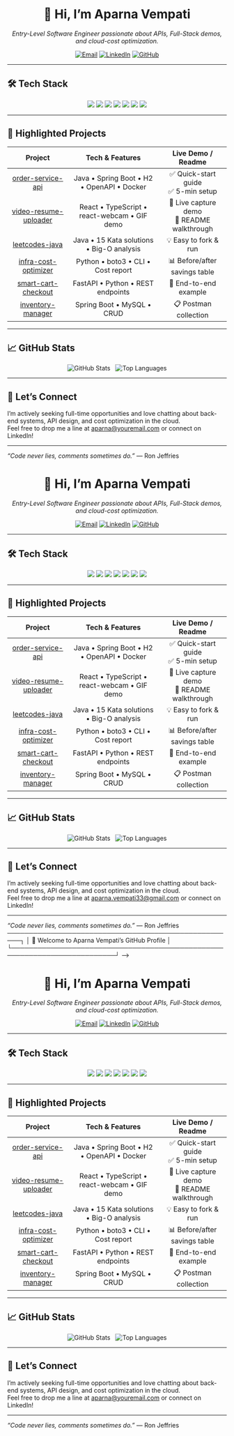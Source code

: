 <!--
  ┌──────────────────────────────────────────────────────────────────────────┐
  │   👋 Welcome to Aparna Vempati’s GitHub Profile                       │
  └──────────────────────────────────────────────────────────────────────────┘
-->

<div align="center">
  <h1>👋 Hi, I’m Aparna Vempati</h1>
  <p><em>Entry-Level Software Engineer passionate about APIs, Full-Stack demos, and cloud-cost optimization.</em></p>

  <!-- Social / Contact Badges -->
  <p>
    <a href="mailto:aparna@youremail.com"><img src="https://img.shields.io/badge/✉️-email-aparna%40youremail.com?style=for-the-badge&logo=gmail" alt="Email"></a>
    <a href="https://linkedin.com/in/aparnavempati"><img src="https://img.shields.io/badge/🔗-LinkedIn-0A66C2?style=for-the-badge&logo=linkedin" alt="LinkedIn"></a>
    <a href="https://github.com/VempatiAparna"><img src="https://img.shields.io/badge/🐙-GitHub-181717?style=for-the-badge&logo=github" alt="GitHub"></a>
  </p>
</div>

---

## 🛠 Tech Stack

<div align="center">
  <img src="https://img.shields.io/badge/Java-17-ED8B00?style=flat-square&logo=java&logoColor=white" />  
  <img src="https://img.shields.io/badge/Spring%20Boot-3.1.0-6DB33F?style=flat-square&logo=spring&logoColor=white" />  
  <img src="https://img.shields.io/badge/Python-3.10-3776AB?style=flat-square&logo=python&logoColor=white" />  
  <img src="https://img.shields.io/badge/FastAPI-0.95-009688?style=flat-square&logo=fastapi&logoColor=white" />  
  <img src="https://img.shields.io/badge/React-18.2.0-61DAFB?style=flat-square&logo=react&logoColor=black" />  
  <img src="https://img.shields.io/badge/Docker-24.0-2496ED?style=flat-square&logo=docker&logoColor=white" />  
  <img src="https://img.shields.io/badge/AWS-Cloud-232F3E?style=flat-square&logo=amazon-aws&logoColor=white" />  
</div>

---

## 🚀 Highlighted Projects

| Project | Tech & Features | Live Demo / Readme |
|:-------:|:---------------:|:------------------:|
| [order-service-api](https://github.com/VempatiAparna/order-service-api) | Java • Spring Boot • H2 • OpenAPI • Docker | ✅ Quick-start guide<br>✅ 5-min setup |
| [video-resume-uploader](https://github.com/VempatiAparna/video-resume-uploader) | React • TypeScript • react-webcam • GIF demo | 🎥 Live capture demo<br>📖 README walkthrough |
| [leetcodes-java](https://github.com/VempatiAparna/leetcodes-java) | Java • 15 Kata solutions • Big-O analysis | 💡 Easy to fork & run |
| [infra-cost-optimizer](https://github.com/VempatiAparna/infra-cost-optimizer) | Python • boto3 • CLI • Cost report | 📊 Before/after savings table |
| [smart-cart-checkout](https://github.com/VempatiAparna/smart-cart-checkout) | FastAPI • Python • REST endpoints | 🔄 End-to-end example |
| [inventory-manager](https://github.com/VempatiAparna/inventory-manager) | Spring Boot • MySQL • CRUD | 📋 Postman collection |

---

## 📈 GitHub Stats

<div align="center">
  <img src="https://github-readme-stats.vercel.app/api?username=VempatiAparna&show_icons=true&theme=dark" alt="GitHub Stats" />
  &nbsp;
  <img src="https://github-readme-stats.vercel.app/api/top-langs/?username=VempatiAparna&layout=compact&theme=dark" alt="Top Languages" />
</div>

---

## 💬 Let’s Connect

I’m actively seeking full-time opportunities and love chatting about back-end systems, API design, and cost optimization in the cloud.  
Feel free to drop me a line at aparna@youremail.com or connect on LinkedIn!

---

*“Code never lies, comments sometimes do.”* — Ron Jeffries  
<!--
  ┌─────────────────────<!--
  ┌──────────────────────────────────────────────────────────────────────────┐
  │   👋 Welcome to Aparna Vempati’s GitHub Profile                       │
  └──────────────────────────────────────────────────────────────────────────┘
-->

<div align="center">
  <h1>👋 Hi, I’m Aparna Vempati</h1>
  <p><em>Entry-Level Software Engineer passionate about APIs, Full-Stack demos, and cloud-cost optimization.</em></p>

  <!-- Social / Contact Badges -->
  <p>
    <a href="mailto:aparna.vempati33@gmail.com"><img src="https://img.shields.io/badge/✉️-email-aparna.vempati33%40gmail.com?style=for-the-badge&logo=gmail" alt="Email"></a>
    <a href="https://linkedin.com/in/aparnavempati"><img src="https://img.shields.io/badge/🔗-LinkedIn-0A66C2?style=for-the-badge&logo=linkedin" alt="LinkedIn"></a>
    <a href="https://github.com/VempatiAparna"><img src="https://img.shields.io/badge/🐙-GitHub-181717?style=for-the-badge&logo=github" alt="GitHub"></a>
  </p>
</div>

---

## 🛠 Tech Stack

<div align="center">
  <img src="https://img.shields.io/badge/Java-17-ED8B00?style=flat-square&logo=java&logoColor=white" />  
  <img src="https://img.shields.io/badge/Spring%20Boot-3.1.0-6DB33F?style=flat-square&logo=spring&logoColor=white" />  
  <img src="https://img.shields.io/badge/Python-3.10-3776AB?style=flat-square&logo=python&logoColor=white" />  
  <img src="https://img.shields.io/badge/FastAPI-0.95-009688?style=flat-square&logo=fastapi&logoColor=white" />  
  <img src="https://img.shields.io/badge/React-18.2.0-61DAFB?style=flat-square&logo=react&logoColor=black" />  
  <img src="https://img.shields.io/badge/Docker-24.0-2496ED?style=flat-square&logo=docker&logoColor=white" />  
  <img src="https://img.shields.io/badge/AWS-Cloud-232F3E?style=flat-square&logo=amazon-aws&logoColor=white" />  
</div>

---

## 🚀 Highlighted Projects

| Project | Tech & Features | Live Demo / Readme |
|:-------:|:---------------:|:------------------:|
| [order-service-api](https://github.com/VempatiAparna/order-service-api) | Java • Spring Boot • H2 • OpenAPI • Docker | ✅ Quick-start guide<br>✅ 5-min setup |
| [video-resume-uploader](https://github.com/VempatiAparna/video-resume-uploader) | React • TypeScript • react-webcam • GIF demo | 🎥 Live capture demo<br>📖 README walkthrough |
| [leetcodes-java](https://github.com/VempatiAparna/leetcodes-java) | Java • 15 Kata solutions • Big-O analysis | 💡 Easy to fork & run |
| [infra-cost-optimizer](https://github.com/VempatiAparna/infra-cost-optimizer) | Python • boto3 • CLI • Cost report | 📊 Before/after savings table |
| [smart-cart-checkout](https://github.com/VempatiAparna/smart-cart-checkout) | FastAPI • Python • REST endpoints | 🔄 End-to-end example |
| [inventory-manager](https://github.com/VempatiAparna/inventory-manager) | Spring Boot • MySQL • CRUD | 📋 Postman collection |

---

## 📈 GitHub Stats

<div align="center">
  <img src="https://github-readme-stats.vercel.app/api?username=VempatiAparna&show_icons=true&theme=dark" alt="GitHub Stats" />
  &nbsp;
  <img src="https://github-readme-stats.vercel.app/api/top-langs/?username=VempatiAparna&layout=compact&theme=dark" alt="Top Languages" />
</div>

---

## 💬 Let’s Connect

I’m actively seeking full-time opportunities and love chatting about back-end systems, API design, and cost optimization in the cloud.  
Feel free to drop me a line at aparna.vempati33@gmail.com or connect on LinkedIn!

---

*“Code never lies, comments sometimes do.”* — Ron Jeffries  
─────────────────────────────────────────────────────┐
  │   👋 Welcome to Aparna Vempati’s GitHub Profile                       │
  └──────────────────────────────────────────────────────────────────────────┘
-->

<div align="center">
  <h1>👋 Hi, I’m Aparna Vempati</h1>
  <p><em>Entry-Level Software Engineer passionate about APIs, Full-Stack demos, and cloud-cost optimization.</em></p>

  <!-- Social / Contact Badges -->
  <p>
    <a href="mailto:aparna@youremail.com"><img src="https://img.shields.io/badge/✉️-email-aparna%40youremail.com?style=for-the-badge&logo=gmail" alt="Email"></a>
    <a href="https://linkedin.com/in/aparnavempati"><img src="https://img.shields.io/badge/🔗-LinkedIn-0A66C2?style=for-the-badge&logo=linkedin" alt="LinkedIn"></a>
    <a href="https://github.com/VempatiAparna"><img src="https://img.shields.io/badge/🐙-GitHub-181717?style=for-the-badge&logo=github" alt="GitHub"></a>
  </p>
</div>

---

## 🛠 Tech Stack

<div align="center">
  <img src="https://img.shields.io/badge/Java-17-ED8B00?style=flat-square&logo=java&logoColor=white" />  
  <img src="https://img.shields.io/badge/Spring%20Boot-3.1.0-6DB33F?style=flat-square&logo=spring&logoColor=white" />  
  <img src="https://img.shields.io/badge/Python-3.10-3776AB?style=flat-square&logo=python&logoColor=white" />  
  <img src="https://img.shields.io/badge/FastAPI-0.95-009688?style=flat-square&logo=fastapi&logoColor=white" />  
  <img src="https://img.shields.io/badge/React-18.2.0-61DAFB?style=flat-square&logo=react&logoColor=black" />  
  <img src="https://img.shields.io/badge/Docker-24.0-2496ED?style=flat-square&logo=docker&logoColor=white" />  
  <img src="https://img.shields.io/badge/AWS-Cloud-232F3E?style=flat-square&logo=amazon-aws&logoColor=white" />  
</div>

---

## 🚀 Highlighted Projects

| Project | Tech & Features | Live Demo / Readme |
|:-------:|:---------------:|:------------------:|
| [order-service-api](https://github.com/VempatiAparna/order-service-api) | Java • Spring Boot • H2 • OpenAPI • Docker | ✅ Quick-start guide<br>✅ 5-min setup |
| [video-resume-uploader](https://github.com/VempatiAparna/video-resume-uploader) | React • TypeScript • react-webcam • GIF demo | 🎥 Live capture demo<br>📖 README walkthrough |
| [leetcodes-java](https://github.com/VempatiAparna/leetcodes-java) | Java • 15 Kata solutions • Big-O analysis | 💡 Easy to fork & run |
| [infra-cost-optimizer](https://github.com/VempatiAparna/infra-cost-optimizer) | Python • boto3 • CLI • Cost report | 📊 Before/after savings table |
| [smart-cart-checkout](https://github.com/VempatiAparna/smart-cart-checkout) | FastAPI • Python • REST endpoints | 🔄 End-to-end example |
| [inventory-manager](https://github.com/VempatiAparna/inventory-manager) | Spring Boot • MySQL • CRUD | 📋 Postman collection |

---

## 📈 GitHub Stats

<div align="center">
  <img src="https://github-readme-stats.vercel.app/api?username=VempatiAparna&show_icons=true&theme=dark" alt="GitHub Stats" />
  &nbsp;
  <img src="https://github-readme-stats.vercel.app/api/top-langs/?username=VempatiAparna&layout=compact&theme=dark" alt="Top Languages" />
</div>

---

## 💬 Let’s Connect

I’m actively seeking full-time opportunities and love chatting about back-end systems, API design, and cost optimization in the cloud.  
Feel free to drop me a line at aparna@youremail.com or connect on LinkedIn!

---

*“Code never lies, comments sometimes do.”* — Ron Jeffries  
